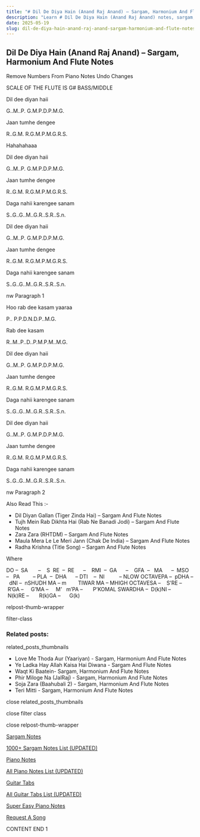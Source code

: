 ```yaml
---
title: "# Dil De Diya Hain (Anand Raj Anand) – Sargam, Harmonium And Flute Notes"
description: "Learn # Dil De Diya Hain (Anand Raj Anand) notes, sargam, harmonium notations and flute notes. Easy step-by-step tutorial for beginners."
date: 2025-05-19
slug: dil-de-diya-hain-anand-raj-anand-sargam-harmonium-and-flute-notes
---
```


## Dil De Diya Hain (Anand Raj Anand) – Sargam, Harmonium And Flute Notes

Remove Numbers From Piano Notes
Undo Changes

SCALE OF THE FLUTE IS G# BASS/MIDDLE

Dil dee diyan haii

G..M..P. G.M.P.D.P.M.G.

Jaan tumhe dengee

R..G.M. R.G.M.P.M.G.R.S.

Hahahahaaa

Dil dee diyan haii

G..M..P. G.M.P.D.P.M.G.

Jaan tumhe dengee

R..G.M. R.G.M.P.M.G.R.S.

Daga nahii karengee sanam

S..G..G..M..G.R..S.R..S.n.

Dil dee diyan haii

G..M..P. G.M.P.D.P.M.G.

Jaan tumhe dengee

R..G.M. R.G.M.P.M.G.R.S.

Daga nahii karengee sanam

S..G..G..M..G.R..S.R..S.n.

nw Paragraph 1

Hoo rab dee kasam yaaraa

P.. P.P.D.N.D.P..M.G.

Rab dee kasam

R..M..P..D..P.M.P.M..M.G.

Dil dee diyan haii

G..M..P. G.M.P.D.P.M.G.

Jaan tumhe dengee

R..G.M. R.G.M.P.M.G.R.S.

Daga nahii karengee sanam

S..G..G..M..G.R..S.R..S.n.

Dil dee diyan haii

G..M..P. G.M.P.D.P.M.G.

Jaan tumhe dengee

R..G.M. R.G.M.P.M.G.R.S.

Daga nahii karengee sanam

S..G..G..M..G.R..S.R..S.n.



nw Paragraph 2

Also Read This :-



* Dil Diyan Gallan (Tiger Zinda Hai) – Sargam And Flute Notes
* Tujh Mein Rab Dikhta Hai (Rab Ne Banadi Jodi) – Sargam And Flute Notes
* Zara Zara (RHTDM) – Sargam And Flute Notes
* Maula Mera Le Le Meri Jann (Chak De India) – Sargam And Flute Notes
* Radha Krishna (Title Song) – Sargam And Flute Notes

Where



DO –  SA       –    S  RE  –  RE      –    RMI  –  GA      –    GFA  –   MA      –  MSO  –   PA         – PLA  –  DHA      – DTI    –  NI          – NLOW OCTAVEPA –  pDHA –  dNI –  nSHUDH MA – m        TIWAR MA – MHIGH OCTAVESA –    S’RE –     R’GA –     G’MA –     M’   m’PA –       P’KOMAL SWARDHA –  D(k)NI –       N(k)RE –       R(k)GA –      G(k)



relpost-thumb-wrapper

filter-class

### Related posts:

related_posts_thumbnails

* Love Me Thoda Aur (Yaariyan) - Sargam, Harmonium And Flute Notes
* Ye Ladka Hay Allah Kaisa Hai Diwana - Sargam And Flute Notes
* Waqt Ki Baatein- Sargam, Harmonium And Flute Notes
* Phir Miloge Na (JalRaj) - Sargam, Harmonium And Flute Notes
* Soja Zara (Baahubali 2) - Sargam, Harmonium And Flute Notes
* Teri Mitti - Sargam, Harmonium And Flute Notes

close related_posts_thumbnails

close filter class

close relpost-thumb-wrapper

[Sargam Notes](/sargam-notes.html)

[1000+ Sargam Notes List (UPDATED)](/all-songs-list-sargam-notes.html)

[Piano Notes](/piano-notes.html)

[All Piano Notes List (UPDATED)](/all-songs-list-piano-notes.html)

[Guitar Tabs](/guitar-tabs.html)

[All Guitar Tabs List (UPDATED)](/all-songs-list-guitar-tabs.html)

[Super Easy Piano Notes](https://studywall.in/)

[Request A Song](/request-a-song.html)

CONTENT END 1

